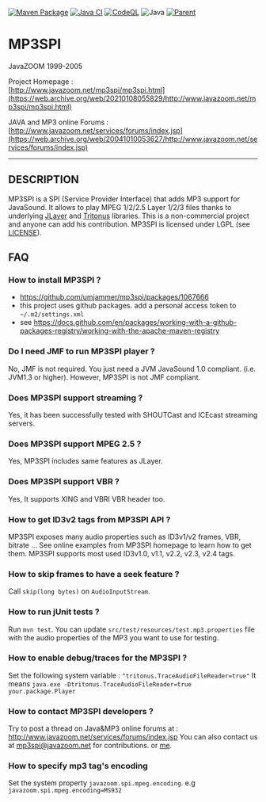 [![Maven Package](https://github.com/umjammer/mp3spi/actions/workflows/maven-publish.yml/badge.svg)](https://github.com/umjammer/mp3spi/actions/workflows/maven-publish.yml)
[![Java CI](https://github.com/umjammer/mp3spi/actions/workflows/maven.yml/badge.svg)](https://github.com/umjammer/mp3spi/actions/workflows/maven.yml)
[![CodeQL](https://github.com/umjammer/mp3spi/actions/workflows/codeql-analysis.yml/badge.svg)](https://github.com/umjammer/mp3spi/actions/workflows/codeql-analysis.yml)
![Java](https://img.shields.io/badge/Java-8-b07219)
[![Parent](https://img.shields.io/badge/Parent-vavi--sound--sandbox-pink)](https://github.com/umjammer/vavi-sound-sandbox)

# MP3SPI

 JavaZOOM 1999-2005

 Project Homepage :<br/>
   [http://www.javazoom.net/mp3spi/mp3spi.html](https://web.archive.org/web/20210108055829/http://www.javazoom.net/mp3spi/mp3spi.html)

 JAVA and MP3 online Forums :<br/>
   [http://www.javazoom.net/services/forums/index.jsp](https://web.archive.org/web/20041010053627/http://www.javazoom.net/services/forums/index.jsp)

----

## DESCRIPTION

MP3SPI is a SPI (Service Provider Interface) that adds MP3 support for JavaSound.
It allows to play MPEG 1/2/2.5 Layer 1/2/3 files thanks to underlying [JLayer](https://github.com/umjammer/jlayer)
and [Tritonus](https://github.com/umjammer/tritonus) libraries. This is a non-commercial project and anyone can add his
contribution. MP3SPI is licensed under LGPL (see [LICENSE](LICENSE.txt)).


## FAQ

### How to install MP3SPI ?

 * https://github.com/umjammer/mp3spi/packages/1067666
 * this project uses github packages. add a personal access token to `~/.m2/settings.xml`
 * see https://docs.github.com/en/packages/working-with-a-github-packages-registry/working-with-the-apache-maven-registry

### Do I need JMF to run MP3SPI player ?

  No, JMF is not required. You just need a JVM JavaSound 1.0 compliant.
  (i.e. JVM1.3 or higher). However, MP3SPI is not JMF compliant.

### Does MP3SPI support streaming ?

  Yes, it has been successfully tested with SHOUTCast and ICEcast streaming servers.

### Does MP3SPI support MPEG 2.5 ?

  Yes, MP3SPI includes same features as JLayer.

### Does MP3SPI support VBR ?

  Yes, It supports XING and VBRI VBR header too.

### How to get ID3v2 tags from MP3SPI API ?

  MP3SPI exposes many audio properties such as ID3v1/v2 frames, VBR, bitrate ...
  See online examples from MP3SPI homepage to learn how to get them.
  MP3SPI supports most used ID3v1.0, v1.1, v2.2, v2.3, v2.4 tags.

### How to skip frames to have a seek feature ?

  Call `skip(long bytes)` on `AudioInputStream`.

### How to run jUnit tests ?

  Run `mvn test`. You can update `src/test/resources/test.mp3.properties` file
  with the audio properties of the MP3 you want to use for testing.

### How to enable debug/traces for the MP3SPI ?

  Set the following system variable : `"tritonus.TraceAudioFileReader=true"`
  It means `java.exe -Dtritonus.TraceAudioFileReader=true your.package.Player`

### How to contact MP3SPI developers ?

  Try to post a thread on Java&MP3 online forums at :
  http://www.javazoom.net/services/forums/index.jsp
  You can also contact us at mp3spi@javazoom.net for contributions.
  or [me](https://github.com/umjammer/mp3spi/issues).

### How to specify mp3 tag's encoding

  Set the system property `javazoom.spi.mpeg.encoding`. e.g `javazoom.spi.mpeg.encoding=MS932`